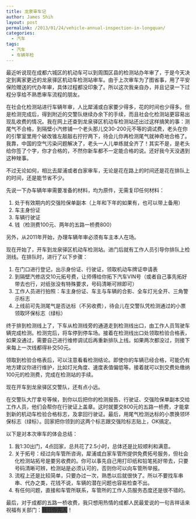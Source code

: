 ```yaml
---
title: 龙泉审车记
author: James Shih
layout: post
permalink: /2013/01/24/vehicle-annual-inspection-in-longquan/
categories:
  - 汽车
tags:
  - 汽车
  - 车辆年检
---
```

最近听说现在成都六城区的机动车可以到周围区县的检测站办年审了，于是今天决定到离家更近的龙泉驿区机动车检测站审车。由于上次审车为了图省事，用了平安保险赠送的代办年审，具体过程都没印象了。所以这次我亲自办，并且记录一下过程分享给不熟悉审车流程的朋友。

<!--more-->

在社会化检测站进行车辆年审，人比犀浦或白家要少得多，花的时间也少得多。但是检测完成后，得到附近的交警队继续办余下的手续，而且社会化检测站更容易出现乱收费的情况。我在网上还查到龙泉驿区机动车检测站还出过这样搞笑的事：测尾气不合格，到隔壁小汽修铺一个老头那儿交30-200元不等的调试费，老头在你的引擎室里用个破改锥左敲敲右拧拧两下，待会儿你再检测尾气就神奇地合格了。我靠，中国的空气污染问题解决了，老头一人儿单练就全齐了！其实不是，是老头给你签了个字，你才合格的，不然你新车都不一定能合格的说。还好我今天没遇到这种矬事。

不过无论如何，相比去犀浦或者白家审车，无论是花在路上的时间还是花在排队上的时间，还是能节省不少。

先说一下办车辆年审需要准备的材料，均为原件，无需复印任何材料：

1.  处于有效期内的交强险保单副本（上年和下年的如果有，也可以带上备用）
2.  车主身份证
3.  车辆行驶证
4.  钱（检测费100元、两年的五路一桥费800）

另外，从2011年开始，办理车辆年审必须有车主本人在场。

现在开始了，开车到龙泉驿区机动车检测站。进门后就有工作人员引导你排队上检测线。在排队时，进行了以下步骤：

1.  在门口进行登记，出示身份证、行驶证，领取机动车牌证申请表
2.  到隔壁汽修店交10元拓号费，让师傅给你拓下汽车VIN号（或者自己事先拓好带去也行，对纸张没有特殊要求，号码清晰可辨即可）
3.  工作人员进行拍照：车主身份证、车主与车辆的合影、全车灯光全开、三角警示标志
4.  上线前可先测尾气是否达标（不另收费），待会儿在交警队凭检测通过的小票领取环保标志（绿标）

终于排到检测线上了，下车从检测线旁的通道走到检测线出口，由工作人员驾驶车辆完成检测。检测完后，将车停到停车场。接着在检测线出口处领取检验合格表，如果没通过，需要自己进行维修调试后再重新排队上线。如果两次都没过，则接下来每上一次线都得补交50元。

领取到检验合格表后，可以注意看看检测结论。即使你的车辆已经合格，可能仍有地方建议你进行维护，比如灯光角度、速度表值偏低等。接着就可以到交费处缴纳100元的检测费，完成在检测站的手续。

现在开车到龙泉驿区交警队，还有点小远。

在交警队大厅拿号等候，到你以后把你的检测报告、行驶证、交强险保单副本交给工作人员，他们会帮你在行驶证上盖章。这时就要交800元的五路一桥费，才能拿到新的机动车检验合格标志，及拿回行驶证。最后，用尾气检测达标的小票换领环保标志（绿标）。回家把你领到的这两个标志跟交强险标志贴上，OK搞定。

以下是对本次审车的体会总结：

1.  我1:30出门，4点回家，总共花了2.5小时，总体还是比较顺利和满意。
2.  关于拓号：经过向车管所咨询，犀浦或白家车管所提供免费拓号服务，但社会化检测站拓号是要另收费的。你可以事先自己用打印纸和铅笔拓好带去，只要号码清晰可辨，检测站是必须认可的，否则你可以向车管所举报。
3.  流程上还是比较简单，只要办过一次，熟悉以后就很快了。所以不要找车串串、代办之类，花钱不说，车辆的潜在问题也容易检查不出。
4.  有任何问题，直接和车管所联系，车管所的工作人员服务态度还是很不错的。

最后，对于成都的五路一桥收费，我只想用热情的成都人民最爱说的一句吉祥话来祝福有关部门：<span style="background:#444444">我日你先人</span>！